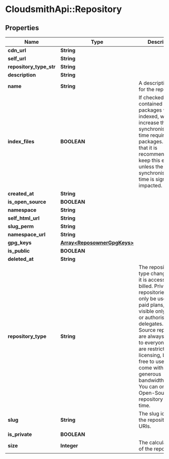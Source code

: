 # CloudsmithApi::Repository

## Properties
Name | Type | Description | Notes
------------ | ------------- | ------------- | -------------
**cdn_url** | **String** |  | [optional] 
**self_url** | **String** |  | [optional] 
**repository_type_str** | **String** |  | [optional] 
**description** | **String** |  | 
**name** | **String** | A descriptive name for the repository. | [optional] 
**index_files** | **BOOLEAN** | If checked, files contained in packages will be indexed, which increase the synchronisation time required for packages. Note that it is recommended you keep this enabled unless the synchronisation time is significantly impacted. | [optional] 
**created_at** | **String** |  | [optional] 
**is_open_source** | **BOOLEAN** |  | 
**namespace** | **String** |  | 
**self_html_url** | **String** |  | [optional] 
**slug_perm** | **String** |  | [optional] 
**namespace_url** | **String** |  | [optional] 
**gpg_keys** | [**Array&lt;ReposownerGpgKeys&gt;**](ReposownerGpgKeys.md) |  | [optional] 
**is_public** | **BOOLEAN** |  | 
**deleted_at** | **String** |  | [optional] 
**repository_type** | **String** | The repository type changes how it is accessed and billed. Private repositories can only be used on paid plans, but are visible only to you or authorised delegates. Open-Source repositories are always visible to everyone and are restricted by licensing, but are free to use and come with generous bandwidth/storage. You can only select Open-Source at repository creation time. | [optional] 
**slug** | **String** | The slug identifies the repository in URIs. | [optional] 
**is_private** | **BOOLEAN** |  | 
**size** | **Integer** | The calculated size of the repository. | [optional] 


